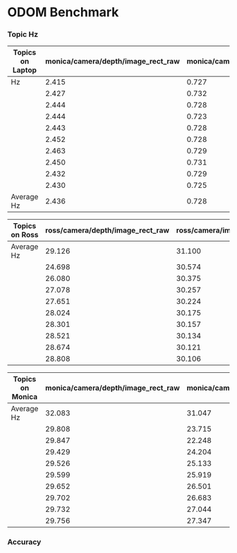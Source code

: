 # ODOM Benchmark

### Topic Hz
| Topics on Laptop                   | monica/camera/depth/image_rect_raw | monica/camera/color/image_raw | monica/imu/data |monica/odom_slam | ross/camera/depth/image_rect_raw | ross/camera/color/image | ross/odom_slam | ross/imu/data |
|------------------------------------|------------------------------------|-------------------------------|-----------------|-----------------|----------------------------------|-------------------------|----------------|---------------|
| Hz                                 | 2.415                              | 0.727                         | 189.271         | 3.899           | 1.830                            | 0.731                   | 4.932          | 199.232       |
|                                    | 2.427                              | 0.732                         | 189.570         | 5.502           | 2.078                            | 0.725                   | 3.363          | 199.285       |
|                                    | 2.444                              | 0.728                         | 189.849         | 6.624           | 2.190                            | 0.725                   | 3.741          | 199.280       |
|                                    | 2.444                              | 0.723                         | 190.049         | 6.959           | 2.256                            | 0.729                   | 4.361          | 199.282       |
|                                    | 2.443                              | 0.728                         | 190.368         | 7.294           | 2.296                            | 0.727                   | 4.946          | 199.284       | 
|                                    | 2.452                              | 0.728                         | 190.612         | 7.410           | 2.327                            | 0.727                   | 5.475          | 199.326       |
|                                    | 2.463                              | 0.729                         | 190.839         | 7.463           | 2.355                            | 0.718                   | 5.785          | 199.326       |
|                                    | 2.450                              | 0.731                         | 191.058         | 7.503           | 2.359                            | 0.713                   | 6.150          | 199.381       |
|                                    | 2.432                              | 0.729                         | 191.454         | 7.587           | 2.369                            | 0.714                   | 6.288          | 199.386       |
|                                    | 2.430                              | 0.725                         | 191.652         | 7.741           | 2.380                            | 0.711                   | 6.453          | 199.384       |
| Average	Hz                         | 2.436                              |	0.728	                        | 190.367	        | 6.234	          | 2.244	                           | 0.724	                 | 5.249          | 199.326	      |


| Topics on Ross | ross/camera/depth/image_rect_raw   | ross/camera/image_raw  | ross/odom_slam | ross/imu/data |
|----------------|------------------------------------|------------------------|----------------|---------------|
| Average Hz     | 29.126                             | 31.100                 | 4.788          | 220.370       |
|                | 24.698                             | 30.574                 | 5.593          | 209.922       |
|                | 26.080                             | 30.375                 | 5.900          | 206.442       |
|                | 27.078                             | 30.257                 | 6.216          | 204.697       |
|                | 27.651                             | 30.224                 | 6.411          | 203.653       |
|                | 28.024                             | 30.175                 | 6.605          | 202.953       |
|                | 28.301                             | 30.157                 | 6.695          | 202.459       |
|                | 28.521                             | 30.134                 | 6.782          | 202.085       |
|                | 28.674                             | 30.121                 | 6.836          | 201.796       |
|                | 28.808                             | 30.106                 | 6.902          | 201.560       |


| Topics on Monica | monica/camera/depth/image_rect_raw | monica/camera/color/image_raw | monica/imu/data | monica/odom_slam |
|------------------|------------------------------------|-------------------------------|-----------------|------------------|
| Average Hz       | 32.083                             | 31.047                        | 177.315         | 1.023            |
|                  | 29.808                             | 23.715                        | 175.338         | 2.542            |
|                  | 29.847                             | 22.248                        | 143.487         | 2.568            |
|                  |  29.429                            | 24.204                        | 156.943         | 3.589            |
|                  | 29.526                             | 25.133                        | 147.658         | 4.196            |
|                  | 29.599                             | 25.919                        | 158.849         | 4.439            |
|                  | 29.652                             | 26.501                        | 164.364         | 4.355            |
|                  | 29.702                             | 26.683                        | 166.555         | 4.026            |
|                  | 29.732                             | 27.044                        | 170.110         | 4.168            |
|                  | 29.756                             | 27.347                        | 172.965         | 4.523            |

### Accuracy

